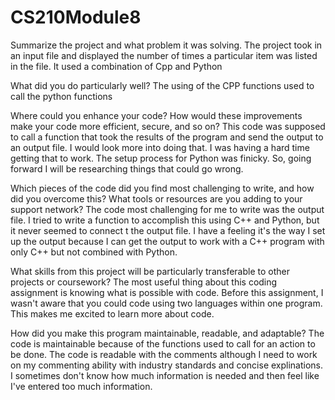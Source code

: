 # CS210Module8
 Summarize the project and what problem it was solving.
  The project took in an input file and displayed the number of times a particular item was listed in the file.
   It used a combination of Cpp and Python
  
What did you do particularly well?
  The using of the CPP functions used to call the python functions
  
Where could you enhance your code? How would these improvements make your code more efficient, secure, and so on?
  This code was supposed to call a function that took the results of the program and send the output to an output file. I would look more into doing that. I was having a   hard time getting that to work. The setup process for Python was finicky. So, going forward I will be researching things that could go wrong.
  
Which pieces of the code did you find most challenging to write, and how did you overcome this? What tools or resources are you adding to your support network?
  The code most challenging for me to write was the output file. I tried to write a function to accomplish this using C++ and Python, but it never seemed to connect t  the output file. I have a feeling it's the way I set up the output because I can get the output to work with a C++  program with only C++ but not combined with Python.
  
What skills from this project will be particularly transferable to other projects or coursework?
  The most useful thing about this coding assignment is knowing what is possible with code. Before this assignment, I wasn't aware that you could code using two languages within one program. This makes me excited to learn more about code. 

How did you make this program maintainable, readable, and adaptable?
  The code is maintainable because of the functions used to call for an action to be done. The code is readable with the comments although I need to work on my commenting ability with industry standards and concise explinations. I sometimes don't know how much information is needed and then feel like I've entered too much information.
